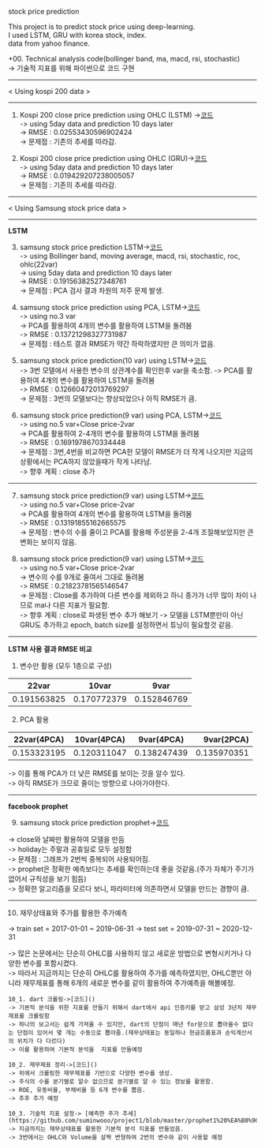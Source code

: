 stock price prediction  
  
This project is to predict stock price using deep-learning.  
I used LSTM, GRU with korea stock, index.  
data from yahoo finance.  


+00. Technical analysis code(bollinger band, ma, macd, rsi, stochastic)    
-> 기술적 지표를 위해 파이썬으로 코드 구현  

--------
  
  < Using kospi 200 data >  

  --------
  
01. Kospi 200 close price prediction using OHLC (LSTM) ->[코드]()    
-> using 5day data and prediction 10 days later  
-> RMSE : 0.02553430596902424  
-> 문제점 : 기존의 추세를 따라감.   

02. Kospi 200 close price prediction using OHLC (GRU)->[코드]()     
-> using 5day data and prediction 10 days later  
-> RMSE : 0.019429207238005057  
-> 문제점 : 기존의 추세를 따라감.   
  
  
  ---------
   
  < Using Samsung stock price data >  
  
  ----------
  
**LSTM**

  
03. samsung stock price prediction LSTM->[코드]()  
-> using Bollinger band, moving average, macd, rsi, stochastic, roc, ohlc(22var)  
-> using 5day data and prediction 10 days later  
-> RMSE : 0.19156382527348761  
-> 문제점 : PCA 검사 결과 차원의 저주 문제 발생.   
  
04. samsung stock price prediction using PCA, LSTM->[코드]()  
-> using no.3 var  
-> PCA를 활용하여 4개의 변수를 활용하여 LSTM을 돌려봄  
-> RMSE : 0.13721298327731987  
-> 문제점 : 테스트 결과 RMSE가 약간 하락하였지만 큰 의미가 없음.  

05. samsung stock price prediction(10 var) using LSTM->[코드]()  
-> 3번 모델에서 사용한 변수의 상관계수를 확인한후 var을 축소함. 
-> PCA를 활용하여 4개의 변수를 활용하여 LSTM을 돌려봄  
-> RMSE : 0.12660472013769297  
-> 문제점 : 3번의 모델보다는 향상되었으나 아직 RMSE가 큼.  

06. samsung stock price prediction(9 var) using PCA, LSTM->[코드]()   
-> using no.5 var+Close price-2var  
-> PCA를 활용하여 2-4개의 변수를 활용하여 LSTM을 돌려봄  
-> RMSE : 0.1691978670334448  
-> 문제점 : 3번,4번을 비교하면 PCA한 모델이 RMSE가 더 작게 나오지만 지금의 상황에서는 PCA하지 않았을때가 작게 나타남.   
-> 향후 계획 : close 추가

  ------------------------

07. samsung stock price prediction(9 var) using LSTM->[코드]()  
-> using no.5 var+Close price-2var  
-> PCA를 활용하여 4개의 변수를 활용하여 LSTM을 돌려봄  
-> RMSE : 0.13191855162665575  
-> 문제점 : 변수의 수를 줄이고 PCA를 활용해 주성분을 2-4개 조절해보았지만 큰 변화는 보이지 않음.

08. samsung stock price prediction(9 var) using LSTM->[코드]()  
-> using no.5 var+Close price-2var   
-> 변수의 수를 9개로 줄여서 그대로 돌려봄    
-> RMSE : 0.21823781565146547  
-> 문제점 : Close를 추가하여 다른 변수를 제외하고 하니 종가가 너무 많이 차이 나므로 ma나 다른 지표가 필요함.   
-> 향후 계획 : close로 파생된 변수 추가 해보기
-> 모델을 LSTM뿐만이 아닌 GRU도 추가하고 epoch, batch size를 설정하면서 튜닝이 필요할것 같음.

  ---------------------
  
  **LSTM 사용 결과 RMSE 비교**

  1. 변수만 활용 (모두 1층으로 구성)

| 22var | 10var | 9var | 
| ---------- | :---------: | :----------: |
| 0.191563825 | 0.170772379 | 0.152846769 |

  2. PCA 활용

| 22var(4PCA) | 10var(4PCA) | 9var(4PCA) | 9var(2PCA) |  
| ---------- | :---------:| :----------: | ----------: | 
| 0.153323195 | 0.120311047 | 0.138247439 | 0.135970351 |

-> 이를 통해 PCA가 더 낮은 RMSE를 보이는 것을 알수 있다.  
-> 아직 RMSE가 크므로 줄이는 방향으로 나아가야한다.  

  -----------------------

**facebook prophet**

9. samsung stock price prediction prophet->[코드]()   

-> close와 날짜만 활용하여 모델을 만듬  
-> holiday는 주말과 공휴일로 모두 설정함  
-> 문제점 : 그래프가 2번씩 중복되어 사용되어짐.  
-> prophet은 정확한 예측보다는 추세를 확인하는데 좋을 것같음.(주가 자체가 주기가 없어서 규칙성을 보기 힘듬)  
-> 정확한 알고리즘을 모르다 보니, 파라미터에 의존하면서 모델을 만드는 경향이 큼.

-------------------------------------

10. 재무상태표와 주가를 활용한 주가예측  
  
-> train set = 2017-01-01 ~ 2019-06-31
-> test set = 2019-07-31 ~ 2020-12-31

-> 많은 논문에서는 단순히 OHLC를 사용하지 않고 새로운 방법으로 변형시키거나 다양한 변수를 포함시켰다.  
-> 따라서 지금까지는 단순히 OHLC를 활용하여 주가를 예측하였지만, OHLC뿐만 아니라 재무제표를 통해 6개의 새로운 변수를 같이 활용하여 주가예측을 해볼예정.  

    10_1. dart 크롤링->[코드]()  
    -> 기본적 분석을 위한 지표를 만들기 위해서 dart에서 api 인증키를 받고 삼성 3년치 재무제표를 크롤링함  
    -> 하나의 보고서는 쉽게 가져올 수 있지만, dart의 단점이 매년 for문으로 뽑아올수 없다는 단점이 있어서 몇 개는 수동으로 뽑아줌.(재무상태표는 동일하나 현금흐름표과 손익계산서의 위치가 다 다르다)  
    -> 이를 활용하여 기본적 분석을  지표를 만들예정  

    10_2. 재무제표 정리->[코드]()  
    -> 위에서 크롤링한 재무제표를 기반으로 다양한 변수를 생성.   
    -> 주식의 수를 분기별로 알수 없으므로 분기별로 알 수 있는 정보를 활용함.   
    -> ROE, 유동비율, 부채비율 등 6개 변수를 뽑음.   
    -> 추후 추가 예정   
    
    10_3. 기술적 지표 설정-> [예측한 주가 추세](https://github.com/suminwooo/project1/blob/master/prophet1%20%EA%B0%9C%EB%B0%9C%ED%9B%84%20%EC%8B%9C%EA%B0%81%ED%99%94.ipynb)  
    -> 지금까지는 재무상태표를 활용한 기본적 분석 지표를 만들었음.
    -> 3번에서는 OHLC와 Volume을 살짝 변형하여 2번의 변수와 같이 사용할 예정
